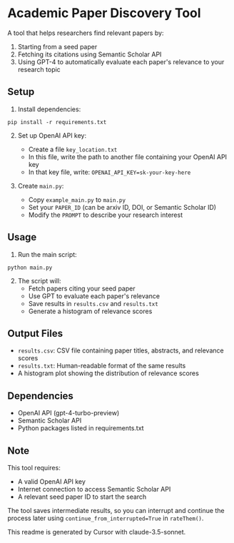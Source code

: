# Academic Paper Discovery Tool

A tool that helps researchers find relevant papers by:
1. Starting from a seed paper
2. Fetching its citations using Semantic Scholar API
3. Using GPT-4 to automatically evaluate each paper's relevance to your research topic

## Setup

1. Install dependencies:
````
pip install -r requirements.txt
````

2. Set up OpenAI API key:
   - Create a file `key_location.txt`
   - In this file, write the path to another file containing your OpenAI API key
   - In that key file, write: `OPENAI_API_KEY=sk-your-key-here`

3. Create `main.py`:
   - Copy `example_main.py` to `main.py`
   - Set your `PAPER_ID` (can be arxiv ID, DOI, or Semantic Scholar ID)
   - Modify the `PROMPT` to describe your research interest

## Usage

1. Run the main script:
````
python main.py
````

2. The script will:
   - Fetch papers citing your seed paper
   - Use GPT to evaluate each paper's relevance
   - Save results in `results.csv` and `results.txt`
   - Generate a histogram of relevance scores

## Output Files

- `results.csv`: CSV file containing paper titles, abstracts, and relevance scores
- `results.txt`: Human-readable format of the same results
- A histogram plot showing the distribution of relevance scores

## Dependencies

- OpenAI API (gpt-4-turbo-preview)
- Semantic Scholar API
- Python packages listed in requirements.txt

## Note

This tool requires:
- A valid OpenAI API key
- Internet connection to access Semantic Scholar API
- A relevant seed paper ID to start the search

The tool saves intermediate results, so you can interrupt and continue the process later using `continue_from_interrupted=True` in `rateThem()`. 

This readme is generated by Cursor with claude-3.5-sonnet.  
